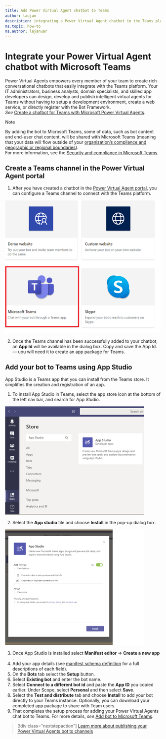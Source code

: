 ```yaml
---
title: Add Power Virtual Agent chatbot to Teams
author: laujan
description: integrating a Power Virtual Agent chatbot in the Teams platform
ms.topic: how-to
ms.author: lajanuar
---
```


# Integrate your Power Virtual Agent chatbot with Microsoft Teams

Power Virtual Agents empowers every member of your team to create rich conversational chatbots that easily integrate with the Teams platform. Your IT administrators, business analysts, domain specialists, and skilled app developers can design, develop and publish intelligent virtual agents for Teams without having to setup a development environment, create a web service, or directly register with the Bot Framework.  
*See* [Create a chatbot for Teams with Microsoft Power Virtual Agents](../what-are-bots.md).


> [!NOTE]
> By adding the bot to Microsoft Teams, some of data, such as bot content and end-user chat content, will be shared with Microsoft Teams (meaning that your data will flow outside of your [organization’s compliance and geographic or regional boundaries](/power-virtual-agents/data-location)). <br/>
> For more information, see the [Security and compliance in Microsoft Teams](/MicrosoftTeams/security-compliance-overview).

## Create a Teams channel in the Power Virtual Agent portal

1. After you have created a chatbot in the [Power Virtual Agent portal](https://powervirtualagents.microsoft.com), you can configure a Teams channel to connect with the Teams platform.

![channels in power virtual agent portal](../../assets/images/pva-channels.png)

2.  Once the Teams channel has been successfully added to your chatbot, an **App Id** will be available in the dialog box. Copy and save the App Id. — uou will need it to create an app package for Teams.

## Add your bot to Teams using App Studio

App Studio is a Teams app that you can install from the Teams store. It simplifies the creation and registration of an app.

1. To install App Studio in Teams, select the app store icon at the bottom of the left nav bar, and search for App Studio.
>
<img  width="450px" title="Finding App Studio in the Store" src="../../assets/images/get-started/app-studio-store.png"/>

2. Select the **App studio** tile and choose **Install** in the pop-up dialog box.
>
<img  width="450px" title="Installing App Studio" src="../../assets/images/get-started/app-studio-install.png"/>

3. Once App Studio is installed select **Manifest editor**  => **Create a new app** .
1. Add your app details (see [manifest schema definition](../../resources/schema/manifest-schema.md) for a full descriptions of each field).
1. On the **Bots** tab select the **Setup** button.
1. Select **Existing bot** and enter the bot name.
1. Select **Connect to a different bot id** and paste the **App ID** you copied earlier. Under Scope, select **Personal** and then select **Save**.
1. Select the **Test and distribute** tab and choose **Install** to add your bot directly to your Teams instance. Optionally, you can download your completed app package to share with Team users.
1. That completes the setup process for adding your Power Virtual Agents chat bot to Teams. For more details, *see* [Add bot to Microsoft Teams](/power-virtual-agents/publication-add-bot-to-microsoft-teams).

> [!div class="nextstepaction"]
> [Learn more about publishing your Power Virtual Agents bot to channels](/power-virtual-agents/publication-fundamentals-publish-channels)